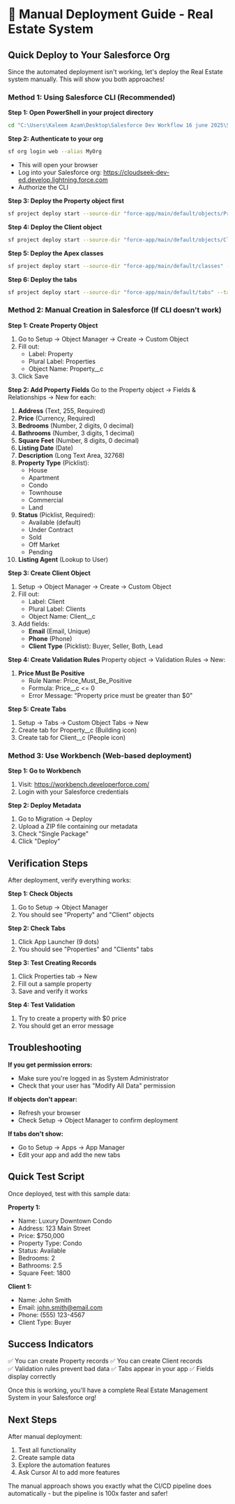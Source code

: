 # 🚀 Manual Deployment Guide - Real Estate System

## Quick Deploy to Your Salesforce Org

Since the automated deployment isn't working, let's deploy the Real Estate system manually. This will show you both approaches!

### Method 1: Using Salesforce CLI (Recommended)

**Step 1: Open PowerShell in your project directory**
```bash
cd "C:\Users\Kaleem Azam\Desktop\Salesforce Dev Workflow 16 june 2025\SalesforceDevWorkflow"
```

**Step 2: Authenticate to your org**
```bash
sf org login web --alias MyOrg
```
- This will open your browser
- Log into your Salesforce org: https://cloudseek-dev-ed.develop.lightning.force.com
- Authorize the CLI

**Step 3: Deploy the Property object first**
```bash
sf project deploy start --source-dir "force-app/main/default/objects/Property__c" --target-org MyOrg
```

**Step 4: Deploy the Client object**
```bash
sf project deploy start --source-dir "force-app/main/default/objects/Client__c" --target-org MyOrg
```

**Step 5: Deploy the Apex classes**
```bash
sf project deploy start --source-dir "force-app/main/default/classes" --target-org MyOrg
```

**Step 6: Deploy the tabs**
```bash
sf project deploy start --source-dir "force-app/main/default/tabs" --target-org MyOrg
```

### Method 2: Manual Creation in Salesforce (If CLI doesn't work)

**Step 1: Create Property Object**
1. Go to Setup → Object Manager → Create → Custom Object
2. Fill out:
   - Label: Property
   - Plural Label: Properties
   - Object Name: Property__c
3. Click Save

**Step 2: Add Property Fields**
Go to the Property object → Fields & Relationships → New for each:

1. **Address** (Text, 255, Required)
2. **Price** (Currency, Required)
3. **Bedrooms** (Number, 2 digits, 0 decimal)
4. **Bathrooms** (Number, 3 digits, 1 decimal)
5. **Square Feet** (Number, 8 digits, 0 decimal)
6. **Listing Date** (Date)
7. **Description** (Long Text Area, 32768)
8. **Property Type** (Picklist):
   - House
   - Apartment
   - Condo
   - Townhouse
   - Commercial
   - Land
9. **Status** (Picklist, Required):
   - Available (default)
   - Under Contract
   - Sold
   - Off Market
   - Pending
10. **Listing Agent** (Lookup to User)

**Step 3: Create Client Object**
1. Setup → Object Manager → Create → Custom Object
2. Fill out:
   - Label: Client
   - Plural Label: Clients
   - Object Name: Client__c
3. Add fields:
   - **Email** (Email, Unique)
   - **Phone** (Phone)
   - **Client Type** (Picklist): Buyer, Seller, Both, Lead

**Step 4: Create Validation Rules**
Property object → Validation Rules → New:

1. **Price Must Be Positive**
   - Rule Name: Price_Must_Be_Positive
   - Formula: Price__c <= 0
   - Error Message: "Property price must be greater than $0"

**Step 5: Create Tabs**
1. Setup → Tabs → Custom Object Tabs → New
2. Create tab for Property__c (Building icon)
3. Create tab for Client__c (People icon)

### Method 3: Use Workbench (Web-based deployment)

**Step 1: Go to Workbench**
1. Visit: https://workbench.developerforce.com/
2. Login with your Salesforce credentials

**Step 2: Deploy Metadata**
1. Go to Migration → Deploy
2. Upload a ZIP file containing our metadata
3. Check "Single Package"
4. Click "Deploy"

## Verification Steps

After deployment, verify everything works:

**Step 1: Check Objects**
1. Go to Setup → Object Manager
2. You should see "Property" and "Client" objects

**Step 2: Check Tabs**
1. Click App Launcher (9 dots)
2. You should see "Properties" and "Clients" tabs

**Step 3: Test Creating Records**
1. Click Properties tab → New
2. Fill out a sample property
3. Save and verify it works

**Step 4: Test Validation**
1. Try to create a property with $0 price
2. You should get an error message

## Troubleshooting

**If you get permission errors:**
- Make sure you're logged in as System Administrator
- Check that your user has "Modify All Data" permission

**If objects don't appear:**
- Refresh your browser
- Check Setup → Object Manager to confirm deployment

**If tabs don't show:**
- Go to Setup → Apps → App Manager
- Edit your app and add the new tabs

## Quick Test Script

Once deployed, test with this sample data:

**Property 1:**
- Name: Luxury Downtown Condo
- Address: 123 Main Street
- Price: $750,000
- Property Type: Condo
- Status: Available
- Bedrooms: 2
- Bathrooms: 2.5
- Square Feet: 1800

**Client 1:**
- Name: John Smith
- Email: john.smith@email.com
- Phone: (555) 123-4567
- Client Type: Buyer

## Success Indicators

✅ You can create Property records
✅ You can create Client records  
✅ Validation rules prevent bad data
✅ Tabs appear in your app
✅ Fields display correctly

Once this is working, you'll have a complete Real Estate Management System in your Salesforce org!

## Next Steps

After manual deployment:
1. Test all functionality
2. Create sample data
3. Explore the automation features
4. Ask Cursor AI to add more features

The manual approach shows you exactly what the CI/CD pipeline does automatically - but the pipeline is 100x faster and safer! 